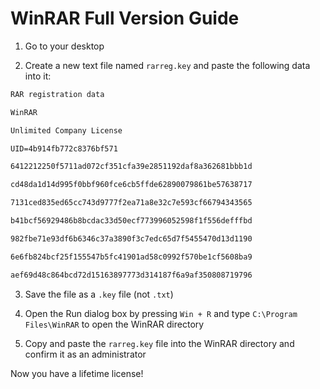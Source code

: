 # WinRAR Full Version Guide

1.  Go to your desktop

2.  Create a new text file named `rarreg.key` and paste the following data into it:

```txt
RAR registration data

WinRAR

Unlimited Company License

UID=4b914fb772c8376bf571

6412212250f5711ad072cf351cfa39e2851192daf8a362681bbb1d

cd48da1d14d995f0bbf960fce6cb5ffde62890079861be57638717

7131ced835ed65cc743d9777f2ea71a8e32c7e593cf66794343565

b41bcf56929486b8bcdac33d50ecf773996052598f1f556defffbd

982fbe71e93df6b6346c37a3890f3c7edc65d7f5455470d13d1190

6e6fb824bcf25f155547b5fc41901ad58c0992f570be1cf5608ba9

aef69d48c864bcd72d15163897773d314187f6a9af350808719796
```

3.  Save the file as a `.key` file (not `.txt`)

4.  Open the Run dialog box by pressing `Win + R` and type `C:\Program Files\WinRAR` to open the WinRAR directory

5.  Copy and paste the `rarreg.key` file into the WinRAR directory and confirm it as an administrator

Now you have a lifetime license!
